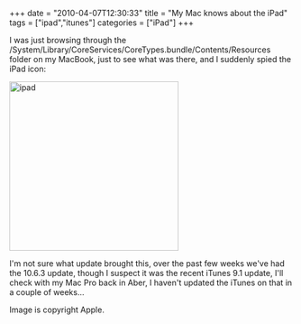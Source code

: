 +++
date = "2010-04-07T12:30:33"
title = "My Mac knows about the iPad"
tags = ["ipad","itunes"]
categories = ["iPad"]
+++

I was just browsing through the /System/Library/CoreServices/CoreTypes.bundle/Contents/Resources folder on my MacBook, just to see what was there, and I suddenly spied the iPad icon:

[<img src="/wp-content/uploads/2010/07/ipad.png" width="300" height="300" class="aligncenter size-medium wp-image-932" title="ipad" />][1]

I'm not sure what update brought this, over the past few weeks we've had the 10.6.3 update, though I suspect it was the recent iTunes 9.1 update, I'll check with my Mac Pro back in Aber, I haven't updated the iTunes on that in a couple of weeks...

Image is copyright Apple.

  [1]: /wp-content/uploads/2010/07/ipad.png
